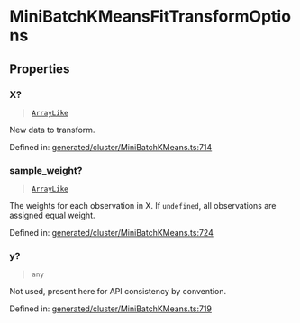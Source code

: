 # MiniBatchKMeansFitTransformOptions

## Properties

### X?

> [`ArrayLike`](../types/ArrayLike.md)

New data to transform.

Defined in:  [generated/cluster/MiniBatchKMeans.ts:714](https://github.com/transitive-bullshit/scikit-learn-ts/blob/b59c1ff/packages/sklearn/src/generated/cluster/MiniBatchKMeans.ts#L714)

### sample\_weight?

> [`ArrayLike`](../types/ArrayLike.md)

The weights for each observation in X. If `undefined`, all observations are assigned equal weight.

Defined in:  [generated/cluster/MiniBatchKMeans.ts:724](https://github.com/transitive-bullshit/scikit-learn-ts/blob/b59c1ff/packages/sklearn/src/generated/cluster/MiniBatchKMeans.ts#L724)

### y?

> `any`

Not used, present here for API consistency by convention.

Defined in:  [generated/cluster/MiniBatchKMeans.ts:719](https://github.com/transitive-bullshit/scikit-learn-ts/blob/b59c1ff/packages/sklearn/src/generated/cluster/MiniBatchKMeans.ts#L719)
